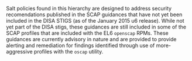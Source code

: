 Salt policies found in this hierarchy are designed to address security recomendations published in the SCAP guidances that have not yet been included in the DISA STIGS (as of the January 2015 u6 release). While not yet part of the DISA stigs, these guidances are still included in some of the SCAP profiles that are included with the EL6 `openscap` RPMs. These guidances are currently advisory in nature and are provided to provide alerting and remediation for findings identified through use of more-aggressive profiles with the `oscap` utility.
